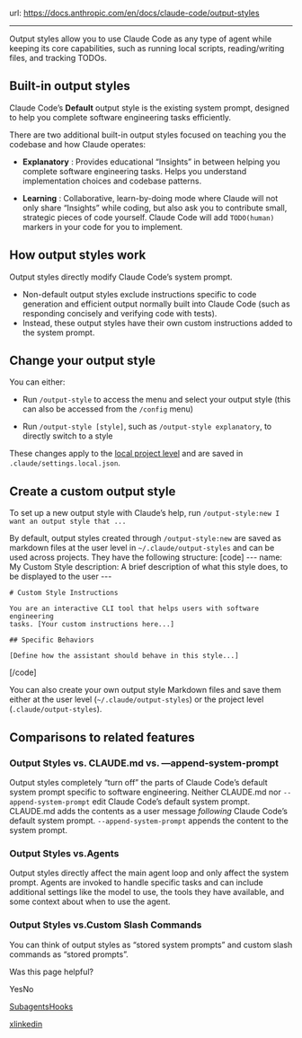 url: https://docs.anthropic.com/en/docs/claude-code/output-styles

---

Output styles allow you to use Claude Code as any type of agent while keeping its core capabilities, such as running local scripts, reading/writing files, and tracking TODOs.

## Built-in output styles

Claude Code’s **Default** output style is the existing system prompt, designed to help you complete software engineering tasks efficiently.

There are two additional built-in output styles focused on teaching you the codebase and how Claude operates:

  * **Explanatory** : Provides educational “Insights” in between helping you complete software engineering tasks. Helps you understand implementation choices and codebase patterns.

  * **Learning** : Collaborative, learn-by-doing mode where Claude will not only share “Insights” while coding, but also ask you to contribute small, strategic pieces of code yourself. Claude Code will add `TODO(human)` markers in your code for you to implement.

## How output styles work

Output styles directly modify Claude Code’s system prompt.

  * Non-default output styles exclude instructions specific to code generation and efficient output normally built into Claude Code \(such as responding concisely and verifying code with tests\).
  * Instead, these output styles have their own custom instructions added to the system prompt.

## Change your output style

You can either:

  * Run `/output-style` to access the menu and select your output style \(this can also be accessed from the `/config` menu\)

  * Run `/output-style [style]`, such as `/output-style explanatory`, to directly switch to a style

These changes apply to the [local project level](/en/docs/claude-code/settings) and are saved in `.claude/settings.local.json`.

## Create a custom output style

To set up a new output style with Claude’s help, run `/output-style:new I want an output style that ...`

By default, output styles created through `/output-style:new` are saved as markdown files at the user level in `~/.claude/output-styles` and can be used across projects. They have the following structure:
[code]
    ---
    name: My Custom Style
    description:
      A brief description of what this style does, to be displayed to the user
    ---

    # Custom Style Instructions

    You are an interactive CLI tool that helps users with software engineering
    tasks. [Your custom instructions here...]

    ## Specific Behaviors

    [Define how the assistant should behave in this style...]

[/code]

You can also create your own output style Markdown files and save them either at the user level \(`~/.claude/output-styles`\) or the project level \(`.claude/output-styles`\).

## Comparisons to related features

### Output Styles vs. CLAUDE.md vs. —append-system-prompt

Output styles completely “turn off” the parts of Claude Code’s default system prompt specific to software engineering. Neither CLAUDE.md nor `--append-system-prompt` edit Claude Code’s default system prompt. CLAUDE.md adds the contents as a user message _following_ Claude Code’s default system prompt. `--append-system-prompt` appends the content to the system prompt.

### Output Styles vs.Agents

Output styles directly affect the main agent loop and only affect the system prompt. Agents are invoked to handle specific tasks and can include additional settings like the model to use, the tools they have available, and some context about when to use the agent.

### Output Styles vs.Custom Slash Commands

You can think of output styles as “stored system prompts” and custom slash commands as “stored prompts”.

Was this page helpful?

YesNo

[Subagents](/en/docs/claude-code/sub-agents)[Hooks](/en/docs/claude-code/hooks-guide)

[x](https://x.com/AnthropicAI)[linkedin](https://www.linkedin.com/company/anthropicresearch)
